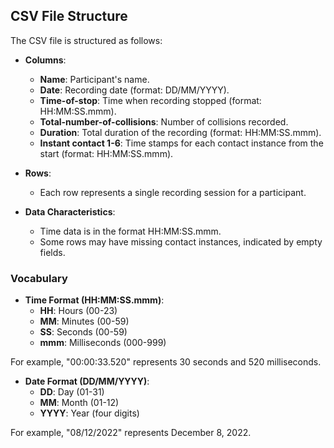 ## CSV File Structure

The CSV file is structured as follows:

- **Columns**:
  - **Name**: Participant's name.
  - **Date**: Recording date (format: DD/MM/YYYY).
  - **Time-of-stop**: Time when recording stopped (format: HH:MM:SS.mmm).
  - **Total-number-of-collisions**: Number of collisions recorded.
  - **Duration**: Total duration of the recording (format: HH:MM:SS.mmm).
  - **Instant contact 1-6**: Time stamps for each contact instance from the start (format: HH:MM:SS.mmm).

- **Rows**:
  - Each row represents a single recording session for a participant.

- **Data Characteristics**:
  - Time data is in the format HH:MM:SS.mmm.
  - Some rows may have missing contact instances, indicated by empty fields.

### Vocabulary

- **Time Format (HH:MM:SS.mmm)**:
  - **HH**: Hours (00-23)
  - **MM**: Minutes (00-59)
  - **SS**: Seconds (00-59)
  - **mmm**: Milliseconds (000-999)

For example, "00:00:33.520" represents 30 seconds and 520 milliseconds.

- **Date Format (DD/MM/YYYY)**:
  - **DD**: Day (01-31)
  - **MM**: Month (01-12)
  - **YYYY**: Year (four digits)

For example, "08/12/2022" represents December 8, 2022.


